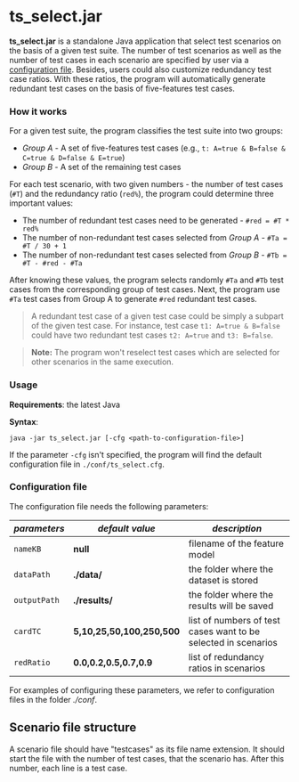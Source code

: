 # ts_select.jar

**ts_select.jar** is a standalone Java application that select test scenarios on the basis of a given test suite.
The number of test scenarios as well as the number of test cases in each scenario are specified by user via a [configuration file](#configuration-file).
Besides, users could also customize redundancy test case ratios. With these ratios, the program will automatically generate
redundant test cases on the basis of five-features test cases.

### How it works

For a given test suite, the program classifies the test suite into two groups:
- *Group A* - A set of five-features test cases (e.g., ```t: A=true & B=false & C=true & D=false & E=true```)
- *Group B* - A set of the remaining test cases

For each test scenario, with two given numbers - the number of test cases (```#T```) and the redundancy ratio (```red%```), the program could determine
three important values:
- The number of redundant test cases need to be generated - ```#red = #T * red%```
- The number of non-redundant test cases selected from *Group A* - ```#Ta = #T / 30 + 1```  
- The number of non-redundant test cases selected from *Group B* - ```#Tb = #T - #red - #Ta```

After knowing these values, the program selects randomly ```#Ta``` and ```#Tb``` test cases from the corresponding group of test cases.
Next, the program use ```#Ta``` test cases from Group A to generate ```#red``` redundant test cases.

> A redundant test case of a given test case could be simply a subpart of the given test case. For instance,
test case ```t1: A=true & B=false``` could have two redundant test cases ```t2: A=true``` and ```t3: B=false```.

> **Note:** The program won't reselect test cases which are selected for other scenarios in the same execution.

### Usage

**Requirements**: the latest Java

**Syntax**:
```
java -jar ts_select.jar [-cfg <path-to-configuration-file>]
```

If the parameter `-cfg` isn't specified, the program will find the default configuration file in `./conf/ts_select.cfg`.

### Configuration file

The configuration file needs the following parameters:

| *parameters*     | *default value*            | *description*                                                  |
|------------------|----------------------------|----------------------------------------------------------------|
| ```nameKB```     | **null**                   | filename of the feature model                                  |
| ```dataPath```   | **./data/**                | the folder where the dataset is stored                         |
| ```outputPath``` | **./results/**             | the folder where the results will be saved                     |
| ```cardTC```     | **5,10,25,50,100,250,500** | list of numbers of test cases want to be selected in scenarios |
| ```redRatio```   | **0.0,0.2,0.5,0.7,0.9**    | list of redundancy ratios in scenarios                         |

For examples of configuring these parameters, we refer to configuration files in the folder *./conf*.

## Scenario file structure

A scenario file should have "testcases" as its file name extension. It should start the file with the number of test cases,
that the scenario has. After this number, each line is a test case.
